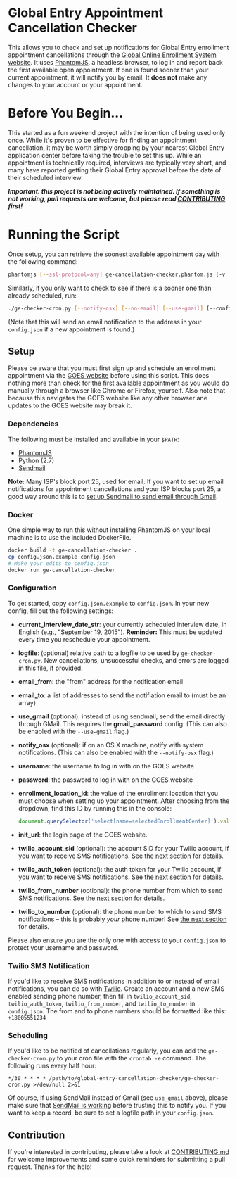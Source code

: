 # Global Entry Appointment Cancellation Checker #

This allows you to check and set up notifications for Global Entry enrollment appointment cancellations through the [Global Online Enrollment System website](https://goes-app.cbp.dhs.gov/). It uses [PhantomJS](http://phantomjs.org/), a headless browser, to log in and report back the first available open appointment. If one is found sooner than your current appointment, it will notify you by email. It **does not** make any changes to your account or your appointment.

# Before You Begin...

This started as a fun weekend project with the intention of being used only once. While it's proven to be effective for finding an appointment cancellation, it may be worth simply dropping by your nearest Global Entry application center before taking the trouble to set this up. While an appointment is technically required, interviews are typically very short, and many have reported getting their Global Entry approval before the date of their scheduled interview.

_**Important: this project is not being actively maintained. If something is not working, pull requests are welcome, but please read [CONTRIBUTING](CONTRIBUTING.md) first!**_

# Running the Script

Once setup, you can retrieve the soonest available appointment day with the following command:

```bash
phantomjs [--ssl-protocol=any] ge-cancellation-checker.phantom.js [-v | --verbose]
```

Similarly, if you only want to check to see if there is a sooner one than already scheduled, run:

```bash
./ge-checker-cron.py [--notify-osx] [--no-email] [--use-gmail] [--config CONFIGFILE]
```

(Note that this will send an email notification to the address in your `config.json` if a new appointment is found.)

## Setup ##

Please be aware that you must first sign up and schedule an enrollment appointment via the [GOES website](https://goes-app.cbp.dhs.gov/) before using this script. This does nothing more than check for the first available appointment as you would do manually through a browser like Chrome or Firefox, yourself. Also note that because this navigates the GOES website like any other browser ane updates to the GOES website may break it.

### Dependencies ###

The following must be installed and available in your `$PATH`:

* [PhantomJS](http://phantomjs.org/)
* Python (2.7)
* [Sendmail](http://en.wikipedia.org/wiki/Sendmail)

**Note:** Many ISP's block port 25, used for email. If you want to set up email notifications for appointment cancellations and your ISP blocks port 25, a good way around this is to [set up Sendmail to send email through Gmail](http://linuxconfig.org/configuring-gmail-as-sendmail-email-relay).

### Docker ###

One simple way to run this without installing PhantomJS on your local machine is to use the included DockerFile.

```bash
docker build -t ge-cancellation-checker .
cp config.json.example config.json
# Make your edits to config.json
docker run ge-cancellation-checker
```

### Configuration ###

To get started, copy `config.json.example` to `config.json`. In your new config, fill out the following settings:

* **current_interview_date_str**: your currently scheduled interview date, in English (e.g., "September 19, 2015"). **Reminder:** This must be updated every time you reschedule your appointment.

* **logfile**: (optional) relative path to a logfile to be used by `ge-checker-cron.py`. New cancellations, unsuccessful checks, and errors are logged in this file, if provided.

* **email_from**: the "from" address for the notification email

* **email_to**: a list of addresses to send the notifiation email to (must be an array)

* **use_gmail** (optional): instead of using sendmail, send the email directly through GMail. This requires the **gmail_password** config. (This can also be enabled with the `--use-gmail` flag.)

* **notify_osx** (optional): if on an OS X machine, notify with system notifications. (This can also be enabled with the `--notify-osx` flag.)

* **username**: the username to log in with on the GOES website

* **password**: the password to log in with on the GOES website

* **enrollment_location_id**: the value of the enrollment location that you must choose when setting up your appointment. After choosing from the dropdown, find this ID by running this in the console:

    ```js
    document.querySelector('select[name=selectedEnrollmentCenter]').value
    ```

* **init_url**: the login page of the GOES website.

* **twilio_account_sid** (optional): the account SID for your Twilio account, if you want to receive SMS notifications. See [the next section](#twilio-sms-notification) for details.

* **twilio_auth_token** (optional): the auth token for your Twilio account, if you want to receive SMS notifications. See [the next section](#twilio-sms-notification) for details.

* **twilio_from_number** (optional): the phone number from which to send SMS notifications. See [the next section](#twilio-sms-notification) for details.

* **twilio_to_number** (optional): the phone number to which to send SMS notifications – this is probably *your* phone number! See [the next section](#twilio-sms-notification) for details.

Please also ensure you are the only one with access to your `config.json` to protect your username and password.

### Twilio SMS Notification ###

If you'd like to receive SMS notifications in addition to or instead of email notifications, you can do so with [Twilio](https://twilio.com). Create an account and a new SMS enabled sending phone number, then fill in `twilio_account_sid`, `twilio_auth_token`, `twilio_from_number`, and `twilio_to_number` in `config.json`. The from and to phone numbers should be formatted like this: `+18005551234`

### Scheduling ###

If you'd like to be notified of cancellations regularly, you can add the `ge-checker-cron.py` to your cron file with the `crontab -e` command. The following runs every half hour:

```
*/30 * * * * /path/to/global-entry-cancellation-checker/ge-checker-cron.py >/dev/null 2>&1
```

Of course, if using SendMail instead of Gmail (see `use_gmail` above), please make sure that [SendMail is working](http://smallbusiness.chron.com/check-sendmail-working-not-linux-49904.html) before trusting this to notify you. If you want to keep a record, be sure to set a logfile path in your `config.json`.

## Contribution ##

If you're interested in contributing, please take a look at [CONTRIBUTING.md](CONTRIBUTING.md) for welcome improvements and some quick reminders for submitting a pull request. Thanks for the help!
